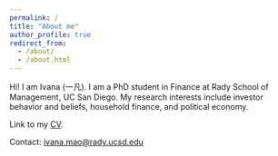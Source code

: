 ```yaml
---
permalink: /
title: "About me"
author_profile: true
redirect_from: 
  - /about/
  - /about.html
---
```

Hi! I am Ivana (一凡). I am a PhD student in Finance at Rady School of Management, UC San Diego. My research interests include investor behavior and beliefs, household finance, and political economy.

Link to my [CV](/files/IvanaMaoCV.pdf).

Contact: [ivana.mao@rady.ucsd.edu](mailto:ivana.mao@rady.ucsd.edu)
